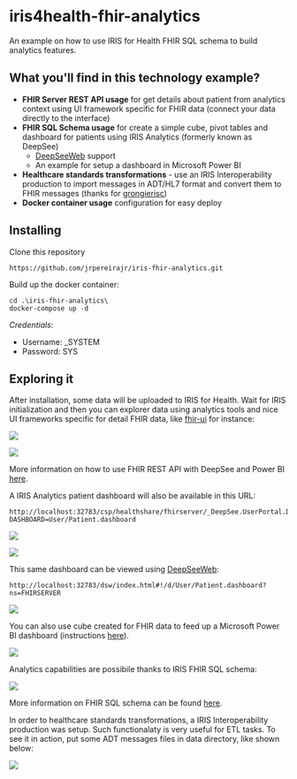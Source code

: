 # iris4health-fhir-analytics

An example on how to use IRIS for Health FHIR SQL schema to build analytics features.

## What you'll find in this technology example?

* **FHIR Server REST API usage** for get details about patient from analytics context using UI framework specific for FHIR data (connect your data directly to the interface)
* **FHIR SQL Schema usage** for create a simple cube, pivot tables and dashboard for patients using IRIS Analytics (formerly known as DeepSee)
  * [DeepSeeWeb](https://openexchange.intersystems.com/package/DeepSeeWeb) support
  * An example for setup a dashboard in Microsoft Power BI
* **Healthcare standards transformations** - use an IRIS Interoperability production to import messages in ADT/HL7 format and convert them to FHIR messages (thanks for [grongierisc](https://github.com/grongierisc/FHIR-HL7v2-SQL-Demo))
* **Docker container usage** configuration for easy deploy

## Installing

Clone this repository

```
https://github.com/jrpereirajr/iris-fhir-analytics.git
```

Build up the docker container:

```
cd .\iris-fhir-analytics\
docker-compose up -d
```

*Credentials*:
 * Username: _SYSTEM
 * Password: SYS

## Exploring it

After installation, some data will be uploaded to IRIS for Health. Wait for IRIS initialization and then you can explorer data using analytics tools and nice UI frameworks specific for detail FHIR data, like [fhir-ui](https://github.com/healthintellect/fhir-ui) for instance:

<img src="https://raw.githubusercontent.com/jrpereirajr/iris-fhir-analytics/master/img/fIXdOhasCS.gif"></img>

<img src="https://raw.githubusercontent.com/jrpereirajr/iris-fhir-analytics/master/img/qZpmWkm2qG.gif"></img>

More information on how to use FHIR REST API with DeepSee and Power BI [here](https://github.com/jrpereirajr/iris-fhir-analytics/tree/master/doc/fhir-rest-api.md).

A IRIS Analytics patient dashboard will also be available in this URL:

```
http://localhost:32783/csp/healthshare/fhirserver/_DeepSee.UserPortal.DashboardViewer.zen?DASHBOARD=User/Patient.dashboard
```

<img src="https://raw.githubusercontent.com/jrpereirajr/iris-fhir-analytics/master/img/Lt94eO0NZa.gif"></img>

<img src="https://raw.githubusercontent.com/jrpereirajr/iris-fhir-analytics/master/img/d2kAcL27Uo.gif"></img>

This same dashboard can be viewed using [DeepSeeWeb](https://openexchange.intersystems.com/package/DeepSeeWeb):

```
http://localhost:32783/dsw/index.html#!/d/User/Patient.dashboard?ns=FHIRSERVER
```

<img src="https://raw.githubusercontent.com/jrpereirajr/iris-fhir-analytics/master/img/lN0F0MSNJr.gif"></img>

You can also use cube created for FHIR data to feed up a Microsoft Power BI dashboard (instructions [here](https://github.com/jrpereirajr/iris-fhir-analytics/tree/master/doc/power-bi-creating-patient-dashboard.md)).

<img src="https://raw.githubusercontent.com/jrpereirajr/iris-fhir-analytics/master/img/xUxNmpMvvQ.gif"></img>

Analytics capabilities are possibile thanks to IRIS FHIR SQL schema:

<img src="https://raw.githubusercontent.com/jrpereirajr/iris-fhir-analytics/master/img/Screenshot_36.png"></img>

More information on FHIR SQL schema can be found [here](https://github.com/jrpereirajr/iris-fhir-analytics/tree/master/doc/fhir-sql-schema.md).

In order to healthcare standards transformations, a IRIS Interoperability production was setup. Such functionalaty is very useful for ETL tasks. To see it in action, put some ADT messages files in data directory, like shown below:

<img src="https://raw.githubusercontent.com/jrpereirajr/iris-fhir-analytics/master/img/speoEKCUPO.gif"></img>